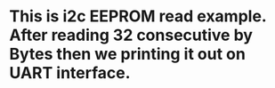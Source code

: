 # This is i2c EEPROM read example. After reading 32 consecutive by Bytes then we printing it out on UART interface. 